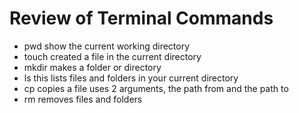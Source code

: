 # Review of Terminal Commands

- pwd show the current working directory
- touch created a file in the current directory
- mkdir makes a folder or directory
- ls this lists files and folders in your current directory
- cp copies a file uses 2 arguments, the path from and the path to
- rm removes files and folders
